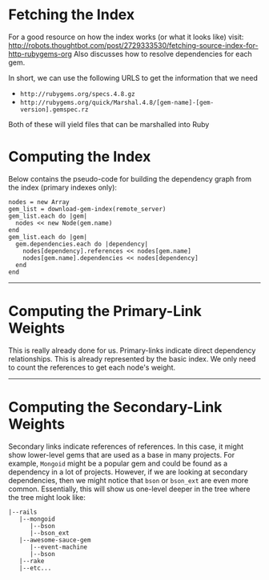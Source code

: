 # Fetching the Index

For a good resource on how the index works (or what it looks like) visit:
http://robots.thoughtbot.com/post/2729333530/fetching-source-index-for-http-rubygems-org
Also discusses how to resolve dependencies for each gem. 
  
  
  
In short, we can use the following URLS to get the information that we need

  * `http://rubygems.org/specs.4.8.gz`
  * `http://rubygems.org/quick/Marshal.4.8/[gem-name]-[gem-version].gemspec.rz`

Both of these will yield files that can be marshalled into Ruby




# Computing the Index

Below contains the pseudo-code for building the dependency graph from the
index (primary indexes only):

    nodes = new Array
    gem_list = download-gem-index(remote_server)
    gem_list.each do |gem|
      nodes << new Node(gem.name)
    end
    gem_list.each do |gem|
      gem.dependencies.each do |dependency|
        nodes[dependency].references << nodes[gem.name]
        nodes[gem.name].dependencies << nodes[dependency]
      end
    end

---

# Computing the Primary-Link Weights

This is really already done for us. Primary-links indicate direct dependency
relationships. This is already represented by the basic index. We only need
to count the references to get each node's weight. 

---

# Computing the Secondary-Link Weights

Secondary links indicate references of references. In this case, it might show
lower-level gems that are used as a base in many projects. For example,
`Mongoid` might be a popular gem and could be found as a dependency in a lot of
projects. However, if we are looking at secondary dependencies, then we might
notice that `bson` or `bson_ext` are even more common. Essentially, this will
show us one-level deeper in the tree where the tree might look like:

    |--rails
       |--mongoid
          |--bson
          |--bson_ext
       |--awesome-sauce-gem
          |--event-machine
          |--bson
       |--rake
       |--etc...
